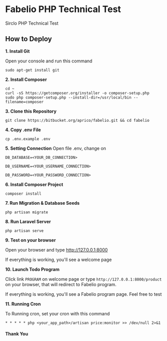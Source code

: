 # Fabelio PHP Technical Test
Sirclo PHP Technical Test

## How to Deploy
__1. Install Git__

Open your console and run this command
```console
sudo apt-get install git
```

__2. Install Composer__
```console
cd ~
curl -sS https://getcomposer.org/installer -o composer-setup.php
sudo php composer-setup.php --install-dir=/usr/local/bin --filename=composer
```

__3. Clone this Repository__
```console
git clone https://bitbucket.org/aprico/fabelio.git && cd fabelio
```
__4. Copy .env File__
```console
cp .env.example .env
```

__5. Setting Connection__
Open file .env, change on

`DB_DATABASE=<YOUR_DB_CONNECTION>`

`DB_USERNAME=<YOUR_USERNAME_CONNECTION>`

`DB_PASSWORD=<YOUR_PASSWORD_CONNECTION>`

__6. Install Composer Project__
```console
composer install
```

__7. Run Migration & Database Seeds__
```console
php artisan migrate
```

__8. Run Laravel Server__
```console
php artisan serve
```

__9. Test on your browser__

Open your browser and type http://127.0.0.1:8000

If everything is working, you'll see a welcome page

__10. Launch Todo Program__

Click link `PROGRAM` on welcome page or type `http://127.0.0.1:8000/product` on your browser, that will redirect to Fabelio program.

If everything is working, you'll see a Fabelio program page. Feel free to test

__11. Running Cron__

To Running cron, set your cron with this command

```console
* * * * * php <your_app_path>/artisan price:monitor >> /dev/null 2>&1
```


#### Thank You
